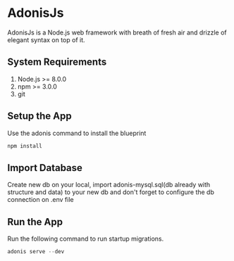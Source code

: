 # AdonisJs
AdonisJs is a Node.js web framework with breath of fresh air and drizzle of elegant syntax on top of it.

## System Requirements
1. Node.js >= 8.0.0
2. npm >= 3.0.0
3. git

## Setup the App
Use the adonis command to install the blueprint

```bash
npm install
```
## Import Database

Create new db on your local, import adonis-mysql.sql(db already with structure and data) to your new db
and don't forget to configure the db connection on .env file

## Run the App

Run the following command to run startup migrations.

```js
adonis serve --dev
```